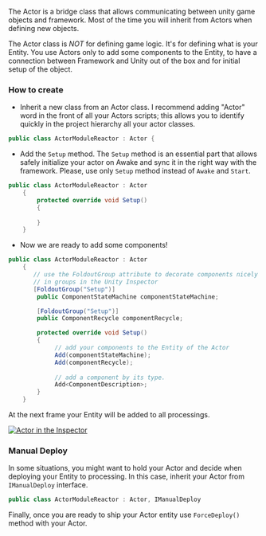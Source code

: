 The Actor is a bridge class that allows communicating between unity game objects and framework. Most of the time you will inherit from Actors when defining new objects.

The Actor class is *NOT* for defining game logic. It's for defining what is your Entity. You use Actors only to add some components to the Entity, to have a connection between Framework and Unity out of the box and for initial setup of the object. 


### How to create ###

* Inherit a new class from an Actor class. I recommend adding "Actor" word in the front of all your Actors scripts; this allows you to identify quickly in the project hierarchy all your actor classes.

```csharp
public class ActorModuleReactor : Actor {
```

* Add the ```Setup``` method. The ```Setup``` method is an essential part that allows safely initialize your actor on Awake and sync it in the right way with the framework. Please, use only ```Setup``` method instead of ```Awake``` and ```Start```.

```csharp
public class ActorModuleReactor : Actor
	{
		protected override void Setup()
		{
			 
		}
	}
```

*  Now we are ready to add some components!
```csharp
public class ActorModuleReactor : Actor
    {
       // use the FoldoutGroup attribute to decorate components nicely 
       // in groups in the Unity Inspector
       [FoldoutGroup("Setup")]
        public ComponentStateMachine componentStateMachine;

        [FoldoutGroup("Setup")]
        public ComponentRecycle componentRecycle;

        protected override void Setup()
        {
             // add your components to the Entity of the Actor
             Add(componentStateMachine);
             Add(componentRecycle);
             
             // add a component by its type. 
             Add<ComponentDescription>;
        }
    }
```
At the next frame your Entity will be added to all processings.

[![Actor in the Inspector](https://i.gyazo.com/2bdd01853f4df82d3ddf6e8f06241b1f.gif)](https://gyazo.com/2bdd01853f4df82d3ddf6e8f06241b1f)

### Manual Deploy ###
In some situations, you might want to hold your Actor and decide when deploying your Entity to processing.
In this case, inherit your Actor from ```IManualDeploy``` interface.

```csharp
public class ActorModuleReactor : Actor, IManualDeploy
```

Finally, once you are ready to ship your Actor entity use ```ForceDeploy()``` method with your Actor. 

